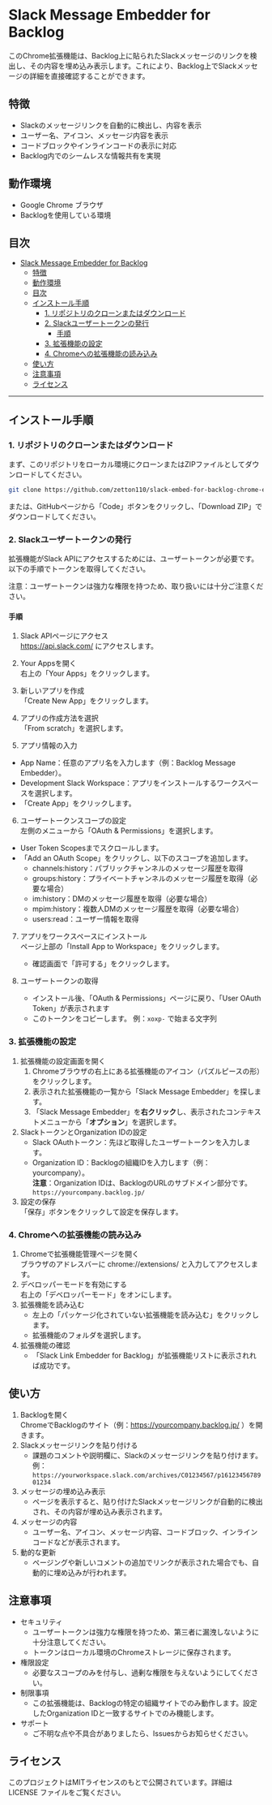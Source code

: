 # Slack Message Embedder for Backlog

このChrome拡張機能は、Backlog上に貼られたSlackメッセージのリンクを検出し、その内容を埋め込み表示します。これにより、Backlog上でSlackメッセージの詳細を直接確認することができます。

## 特徴

- Slackのメッセージリンクを自動的に検出し、内容を表示
- ユーザー名、アイコン、メッセージ内容を表示
- コードブロックやインラインコードの表示に対応
- Backlog内でのシームレスな情報共有を実現

## 動作環境

- Google Chrome ブラウザ
- Backlogを使用している環境

## 目次

- [Slack Message Embedder for Backlog](#slack-message-embedder-for-backlog)
  - [特徴](#特徴)
  - [動作環境](#動作環境)
  - [目次](#目次)
  - [インストール手順](#インストール手順)
    - [1. リポジトリのクローンまたはダウンロード](#1-リポジトリのクローンまたはダウンロード)
    - [2. Slackユーザートークンの発行](#2-slackユーザートークンの発行)
      - [手順](#手順)
    - [3. 拡張機能の設定](#3-拡張機能の設定)
    - [4. Chromeへの拡張機能の読み込み](#4-chromeへの拡張機能の読み込み)
  - [使い方](#使い方)
  - [注意事項](#注意事項)
  - [ライセンス](#ライセンス)

---

## インストール手順

### 1. リポジトリのクローンまたはダウンロード

まず、このリポジトリをローカル環境にクローンまたはZIPファイルとしてダウンロードしてください。

```bash
git clone https://github.com/zetton110/slack-embed-for-backlog-chrome-extention.git

```
または、GitHubページから「Code」ボタンをクリックし、「Download ZIP」でダウンロードしてください。

### 2. Slackユーザートークンの発行
拡張機能がSlack APIにアクセスするためには、ユーザートークンが必要です。以下の手順でトークンを取得してください。

注意：ユーザートークンは強力な権限を持つため、取り扱いには十分ご注意ください。

#### 手順

1. Slack APIページにアクセス  
  https://api.slack.com/ にアクセスします。
  
2. Your Appsを開く  
  右上の「Your Apps」をクリックします。

3. 新しいアプリを作成  
  「Create New App」をクリックします。

4. アプリの作成方法を選択  
  「From scratch」を選択します。

5. アプリ情報の入力
  - App Name：任意のアプリ名を入力します（例：Backlog Message Embedder）。  
  - Development Slack Workspace：アプリをインストールするワークスペースを選択します。
  - 「Create App」をクリックします。  

6. ユーザートークンスコープの設定  
   左側のメニューから「OAuth & Permissions」を選択します。
  - User Token Scopesまでスクロールします。
  - 「Add an OAuth Scope」をクリックし、以下のスコープを追加します。
    - channels:history：パブリックチャンネルのメッセージ履歴を取得
    - groups:history：プライベートチャンネルのメッセージ履歴を取得（必要な場合）
    - im:history：DMのメッセージ履歴を取得（必要な場合）
    - mpim:history：複数人DMのメッセージ履歴を取得（必要な場合）
    - users:read：ユーザー情報を取得

7. アプリをワークスペースにインストール  
   ページ上部の「Install App to Workspace」をクリックします。
   - 確認画面で「許可する」をクリックします。

8. ユーザートークンの取得
   - インストール後、「OAuth & Permissions」ページに戻り、「User OAuth Token」が表示されます
   - このトークンをコピーします。
     例：``` xoxp- ``` で始まる文字列

###  3. 拡張機能の設定
1. 拡張機能の設定画面を開く
   1. Chromeブラウザの右上にある拡張機能のアイコン（パズルピースの形）をクリックします。
   2. 表示された拡張機能の一覧から「Slack Message Embedder」を探します。
   3. 「Slack Message Embedder」を**右クリック**し、表示されたコンテキストメニューから「**オプション**」を選択します。
2. SlackトークンとOrganization IDの設定
   - Slack OAuthトークン：先ほど取得したユーザートークンを入力します。
   - Organization ID：Backlogの組織IDを入力します（例：yourcompany）。  
     **注意**：Organization IDは、BacklogのURLのサブドメイン部分です。``` https://yourcompany.backlog.jp/ ```
3. 設定の保存  
   「保存」ボタンをクリックして設定を保存します。

###  4. Chromeへの拡張機能の読み込み
1. Chromeで拡張機能管理ページを開く  
   ブラウザのアドレスバーに chrome://extensions/ と入力してアクセスします。
2. デベロッパーモードを有効にする  
   右上の「デベロッパーモード」をオンにします。
3. 拡張機能を読み込む
   - 左上の「パッケージ化されていない拡張機能を読み込む」をクリックします。
   - 拡張機能のフォルダを選択します。
4. 拡張機能の確認
   - 「Slack Link Embedder for Backlog」が拡張機能リストに表示されれば成功です。

## 使い方
1. Backlogを開く  
   ChromeでBacklogのサイト（例：https://yourcompany.backlog.jp/ ）を開きます。
2. Slackメッセージリンクを貼り付ける
   - 課題のコメントや説明欄に、Slackのメッセージリンクを貼り付けます。  
     例：``` https://yourworkspace.slack.com/archives/C01234567/p1612345678901234 ```  
3. メッセージの埋め込み表示
   - ページを表示すると、貼り付けたSlackメッセージリンクが自動的に検出され、その内容が埋め込み表示されます。
4. メッセージの内容
   - ユーザー名、アイコン、メッセージ内容、コードブロック、インラインコードなどが表示されます。
5. 動的な更新
   - ページングや新しいコメントの追加でリンクが表示された場合でも、自動的に埋め込みが行われます。

## 注意事項
- セキュリティ
  - ユーザートークンは強力な権限を持つため、第三者に漏洩しないように十分注意してください。
  - トークンはローカル環境のChromeストレージに保存されます。
- 権限設定
  - 必要なスコープのみを付与し、過剰な権限を与えないようにしてください。
- 制限事項
  - この拡張機能は、Backlogの特定の組織サイトでのみ動作します。設定したOrganization IDと一致するサイトでのみ機能します。
- サポート
  - ご不明な点や不具合がありましたら、Issuesからお知らせください。
  
## ライセンス
このプロジェクトはMITライセンスのもとで公開されています。詳細は LICENSE ファイルをご覧ください。

